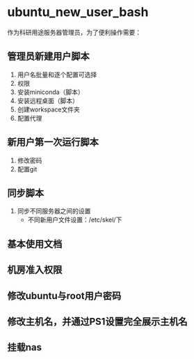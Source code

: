 # ubuntu_new_user_bash
作为科研用途服务器管理员，为了便利操作需要：
## 管理员新建用户脚本
1. 用户名批量和逐个配置可选择
2. 权限
3. 安装miniconda（脚本）
4. 安装远程桌面（脚本）
5. 创建workspace文件夹
6. 配置代理
## 新用户第一次运行脚本
1. 修改密码
2. 配置git
## 同步脚本
1. 同步不同服务器之间的设置
    - 不同新用户文件设置：/etc/skel/下
## 基本使用文档
## 机房准入权限
## 修改ubuntu与root用户密码
## 修改主机名，并通过PS1设置完全展示主机名
## 挂载nas